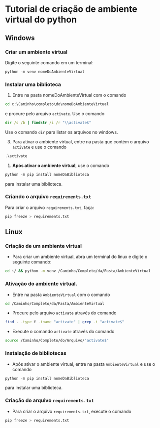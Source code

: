 # Tutorial de criação de ambiente virtual do python

## Windows

### Criar um ambiente virtual

Digite o seguinte comando em um terminal:

```python
python -m venv nomeDoAmbienteVirtual
```

### Instalar uma biblioteca

1. Entre na pasta nomeDoAmbienteVirtual com o comando
```cmd
cd c:\Caminho\completo\do\nomeDoAmbienteVirtual
```
e procure pelo arquivo `activate`. Use o comando
```cmd
dir /s /b | findstr /i /r "\\activate$"
```
Use o comando `dir` para listar os arquivos no windows.

3. Para ativar o ambiente virtual, entre na pasta que contém o arquivo `activate` e use o comando
```cmd
.\activate
```

1. **Após ativar o ambiente virtual**, use o comando
```python
python -m pip install nomeDaBiblioteca
```
para instalar uma biblioteca.

### Criando o arquivo `requirements.txt`

Para criar o arquivo `requirements.txt`, faça:
```python
pip freeze > requirements.txt
```

## Linux

### Criação de um ambiente virtual

- Para criar um ambiente virtual, abra um terminal do linux e digite o seguinte comando:
```bash
cd ~/ && python -m venv /Caminho/Completo/da/Pasta/AmbienteVirtual
```

### Ativação do ambiente virtual. 

- Entre na pasta `AmbienteVirtual` com o comando
```bash
cd /Caminho/Completo/da/Pasta/AmbienteVirtual
```

- Procure pelo arquivo `activate` através do comando
```bash
find . -type f -iname "activate" | grep -i "activate$"
```

- Execute o comando `activate` através do comando
```bash
source /Caminho/Completo/do/Arquivo/"activate$"
```

### Instalação de bibliotecas

- Após ativar o ambiente virtual, entre na pasta `AmbienteVirtual` e use o comando
```python
python -m pip install nomeDaBiblioteca
```
para instalar uma biblioteca.

### Criação do arquivo `requirements.txt`

- Para criar o arquivo `requirements.txt`, execute o comando
```python
pip freeze > requirements.txt
```